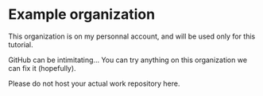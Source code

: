 # Example organization

This organization is on my personnal account, and will be used only for this tutorial. 

GitHub can be intimitating... You can try anything on this organization we can fix it (hopefully).

Please do not host your actual work repository here.
